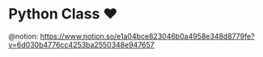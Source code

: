 # Python Class ❤️
@notion: https://www.notion.so/e1a04bce823046b0a4958e348d8779fe?v=6d030b4776cc4253ba2550348e947657
